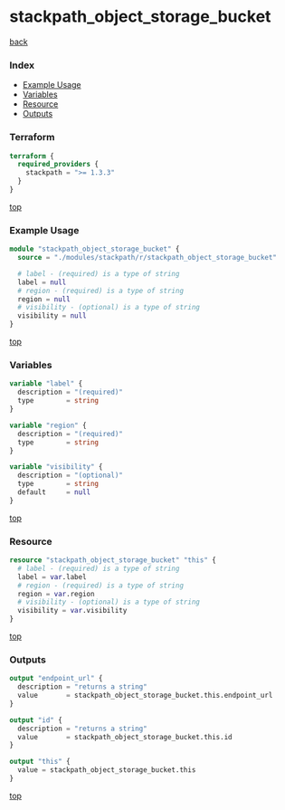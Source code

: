 # stackpath_object_storage_bucket

[back](../stackpath.md)

### Index

- [Example Usage](#example-usage)
- [Variables](#variables)
- [Resource](#resource)
- [Outputs](#outputs)

### Terraform

```terraform
terraform {
  required_providers {
    stackpath = ">= 1.3.3"
  }
}
```

[top](#index)

### Example Usage

```terraform
module "stackpath_object_storage_bucket" {
  source = "./modules/stackpath/r/stackpath_object_storage_bucket"

  # label - (required) is a type of string
  label = null
  # region - (required) is a type of string
  region = null
  # visibility - (optional) is a type of string
  visibility = null
}
```

[top](#index)

### Variables

```terraform
variable "label" {
  description = "(required)"
  type        = string
}

variable "region" {
  description = "(required)"
  type        = string
}

variable "visibility" {
  description = "(optional)"
  type        = string
  default     = null
}
```

[top](#index)

### Resource

```terraform
resource "stackpath_object_storage_bucket" "this" {
  # label - (required) is a type of string
  label = var.label
  # region - (required) is a type of string
  region = var.region
  # visibility - (optional) is a type of string
  visibility = var.visibility
}
```

[top](#index)

### Outputs

```terraform
output "endpoint_url" {
  description = "returns a string"
  value       = stackpath_object_storage_bucket.this.endpoint_url
}

output "id" {
  description = "returns a string"
  value       = stackpath_object_storage_bucket.this.id
}

output "this" {
  value = stackpath_object_storage_bucket.this
}
```

[top](#index)